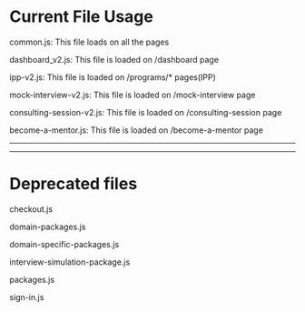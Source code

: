 # Current File Usage

common.js: This file loads on all the pages

dashboard_v2.js: This file is loaded on /dashboard page

ipp-v2.js: This file is loaded on /programs/* pages(IPP)

mock-interview-v2.js: This file is loaded on /mock-interview page

consulting-session-v2.js: This file is loaded on /consulting-session page

become-a-mentor.js: This file is loaded on /become-a-mentor page



----------------------------------
----------------------------------

# Deprecated files

checkout.js

domain-packages.js

domain-specific-packages.js

interview-simulation-package.js

packages.js

sign-in.js
